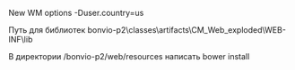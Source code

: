 

New WM options
-Duser.country=us

Путь для библиотек
bonvio-p2\classes\artifacts\CM_Web_exploded\WEB-INF\lib

В директории
/bonvio-p2/web/resources написать bower install